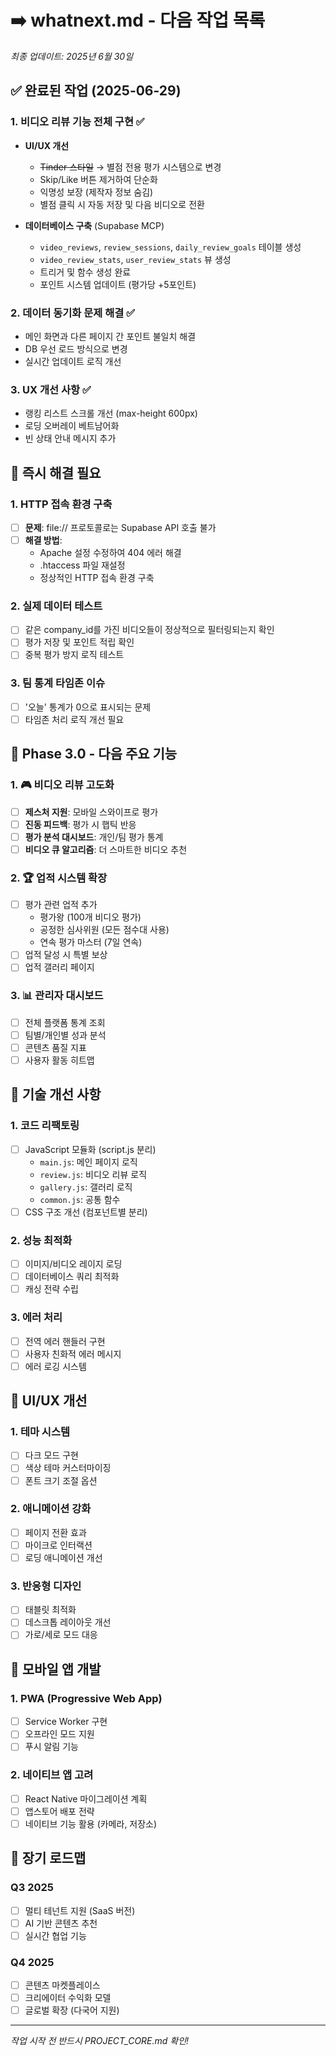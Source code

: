 # ➡️ whatnext.md - 다음 작업 목록
*최종 업데이트: 2025년 6월 30일*

## ✅ 완료된 작업 (2025-06-29)

### 1. 비디오 리뷰 기능 전체 구현 ✅
- **UI/UX 개선**
  - ~~Tinder 스타일~~ → 별점 전용 평가 시스템으로 변경
  - Skip/Like 버튼 제거하여 단순화
  - 익명성 보장 (제작자 정보 숨김)
  - 별점 클릭 시 자동 저장 및 다음 비디오로 전환
  
- **데이터베이스 구축** (Supabase MCP)
  - `video_reviews`, `review_sessions`, `daily_review_goals` 테이블 생성
  - `video_review_stats`, `user_review_stats` 뷰 생성
  - 트리거 및 함수 생성 완료
  - 포인트 시스템 업데이트 (평가당 +5포인트)

### 2. 데이터 동기화 문제 해결 ✅
- 메인 화면과 다른 페이지 간 포인트 불일치 해결
- DB 우선 로드 방식으로 변경
- 실시간 업데이트 로직 개선

### 3. UX 개선 사항 ✅
- 랭킹 리스트 스크롤 개선 (max-height 600px)
- 로딩 오버레이 베트남어화
- 빈 상태 안내 메시지 추가

## 🚨 즉시 해결 필요

### 1. HTTP 접속 환경 구축
- [ ] **문제**: file:// 프로토콜로는 Supabase API 호출 불가
- [ ] **해결 방법**:
  - Apache 설정 수정하여 404 에러 해결
  - .htaccess 파일 재설정
  - 정상적인 HTTP 접속 환경 구축

### 2. 실제 데이터 테스트
- [ ] 같은 company_id를 가진 비디오들이 정상적으로 필터링되는지 확인
- [ ] 평가 저장 및 포인트 적립 확인
- [ ] 중복 평가 방지 로직 테스트

### 3. 팀 통계 타임존 이슈
- [ ] '오늘' 통계가 0으로 표시되는 문제
- [ ] 타임존 처리 로직 개선 필요

## 🎯 Phase 3.0 - 다음 주요 기능

### 1. 🎮 비디오 리뷰 고도화
- [ ] **제스처 지원**: 모바일 스와이프로 평가
- [ ] **진동 피드백**: 평가 시 햅틱 반응
- [ ] **평가 분석 대시보드**: 개인/팀 평가 통계
- [ ] **비디오 큐 알고리즘**: 더 스마트한 비디오 추천

### 2. 🏆 업적 시스템 확장
- [ ] 평가 관련 업적 추가
  - 평가왕 (100개 비디오 평가)
  - 공정한 심사위원 (모든 점수대 사용)
  - 연속 평가 마스터 (7일 연속)
- [ ] 업적 달성 시 특별 보상
- [ ] 업적 갤러리 페이지

### 3. 📊 관리자 대시보드
- [ ] 전체 플랫폼 통계 조회
- [ ] 팀별/개인별 성과 분석
- [ ] 콘텐츠 품질 지표
- [ ] 사용자 활동 히트맵

## 🔧 기술 개선 사항

### 1. 코드 리팩토링
- [ ] JavaScript 모듈화 (script.js 분리)
  - `main.js`: 메인 페이지 로직
  - `review.js`: 비디오 리뷰 로직
  - `gallery.js`: 갤러리 로직
  - `common.js`: 공통 함수
- [ ] CSS 구조 개선 (컴포넌트별 분리)

### 2. 성능 최적화
- [ ] 이미지/비디오 레이지 로딩
- [ ] 데이터베이스 쿼리 최적화
- [ ] 캐싱 전략 수립

### 3. 에러 처리
- [ ] 전역 에러 핸들러 구현
- [ ] 사용자 친화적 에러 메시지
- [ ] 에러 로깅 시스템

## 🎨 UI/UX 개선

### 1. 테마 시스템
- [ ] 다크 모드 구현
- [ ] 색상 테마 커스터마이징
- [ ] 폰트 크기 조절 옵션

### 2. 애니메이션 강화
- [ ] 페이지 전환 효과
- [ ] 마이크로 인터랙션
- [ ] 로딩 애니메이션 개선

### 3. 반응형 디자인
- [ ] 태블릿 최적화
- [ ] 데스크톱 레이아웃 개선
- [ ] 가로/세로 모드 대응

## 📱 모바일 앱 개발

### 1. PWA (Progressive Web App)
- [ ] Service Worker 구현
- [ ] 오프라인 모드 지원
- [ ] 푸시 알림 기능

### 2. 네이티브 앱 고려
- [ ] React Native 마이그레이션 계획
- [ ] 앱스토어 배포 전략
- [ ] 네이티브 기능 활용 (카메라, 저장소)

## 🚀 장기 로드맵

### Q3 2025
- [ ] 멀티 테넌트 지원 (SaaS 버전)
- [ ] AI 기반 콘텐츠 추천
- [ ] 실시간 협업 기능

### Q4 2025
- [ ] 콘텐츠 마켓플레이스
- [ ] 크리에이터 수익화 모델
- [ ] 글로벌 확장 (다국어 지원)

---
*작업 시작 전 반드시 PROJECT_CORE.md 확인!*